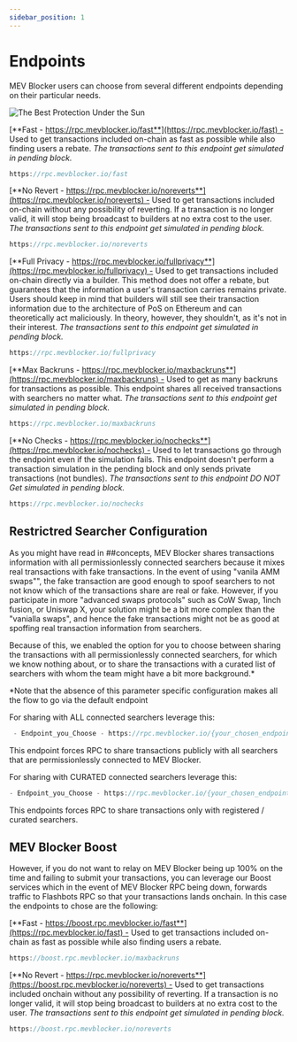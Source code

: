 ```yaml
---
sidebar_position: 1
---
```


# Endpoints

MEV Blocker users can choose from several different endpoints depending on their particular needs.

![The Best Protection Under the Sun](/img/mevblocker/Endpoints_Protection.png)

[**Fast - https://rpc.mevblocker.io/fast**](https://rpc.mevblocker.io/fast) - Used to get transactions included on-chain as fast as possible while also finding users a rebate. *The transactions sent to this endpoint get simulated in pending block.*

```jsx
https://rpc.mevblocker.io/fast
```

[**No Revert - https://rpc.mevblocker.io/noreverts**](https://rpc.mevblocker.io/noreverts) - Used to get transactions included on-chain without any possibility of reverting. If a transaction is no longer valid, it will stop being broadcast to builders at no extra cost to the user. *The transactions sent to this endpoint get simulated in pending block.*

```jsx
https://rpc.mevblocker.io/noreverts
```

[**Full Privacy - https://rpc.mevblocker.io/fullprivacy**](https://rpc.mevblocker.io/fullprivacy) - Used to get transactions included on-chain directly via a builder. This method does not offer a rebate, but guarantees that the information a user's transaction carries remains private. Users should keep in mind that builders will still see their transaction information due to the architecture of PoS on Ethereum and can theoretically act maliciously. In theory, however, they shouldn't, as it's not in their interest. *The transactions sent to this endpoint get simulated in pending block.*

```jsx
https://rpc.mevblocker.io/fullprivacy
```

[**Max Backruns - https://rpc.mevblocker.io/maxbackruns**](https://rpc.mevblocker.io/maxbackruns) - Used to get as many backruns for transactions as possible. This endpoint shares all received transactions with searchers no matter what. *The transactions sent to this endpoint get simulated in pending block.*

```jsx
https://rpc.mevblocker.io/maxbackruns
```

[**No Checks - https://rpc.mevblocker.io/nochecks**](https://rpc.mevblocker.io/nochecks) - Used to let transactions go through the endpoint even if the simulation fails. This endpoint doesn't perform a transaction simulation in the pending block and only sends private transactions (not bundles). *The transactions sent to this endpoint DO NOT Get simulated in pending block.*

```jsx
https://rpc.mevblocker.io/nochecks
```

## Restrictred Searcher Configuration

As you might have read in ##concepts, MEV Blocker shares transactions information with all permissionlessly connected searchers because it mixes real transactions with fake transactions. In the event of using "vanila AMM swaps"", the fake transaction are good enough to spoof searchers to not not know which of the transactions share are real or fake. However, if you participate in more "advanced swaps protocols" such as CoW Swap, 1inch fusion, or Uniswap X, your solution might be a bit more complex than the "vanialla swaps", and hence the fake transactions might not be as good at spoffing real transaction information from searchers.

Because of this, we enabled the option for you to choose between sharing the transactions with all permissionlessly connected searchers, for which we know nothing about, or to share the transactions with a curated list of searchers with whom the team might have a bit more background.*

*Note that the absence of this parameter specific configuration makes all the flow to go via the default endpoint

For sharing with ALL connected searchers leverage this:

```jsx
 - Endpoint_you_Choose - https://rpc.mevblocker.io/{your_chosen_endpoint}?shareAll=1 
 ```

This endpoint forces RPC to share transactions publicly with all searchers that are permissionlessly connected to MEV Blocker. 

For sharing with CURATED connected searchers leverage this:

```jsx
- Endpoint_you_Choose - https://rpc.mevblocker.io/{your_chosen_endpoint}?shareSafe=1
 ```

This endpoints forces RPC to share transactions only with registered / curated searchers.

## MEV Blocker Boost

However, if you do not want to relay on MEV Blocker being up 100% on the time and failing to submit your transactions, you can leverage our Boost services which in the event of MEV Blocker RPC being down, forwards traffic to Flashbots RPC so that your transactions lands onchain. In this case the endpoints to chose are the following:

[**Fast - https://boost.rpc.mevblocker.io/fast**](https://rpc.mevblocker.io/fast) - Used to get transactions included on-chain as fast as possible while also finding users a rebate.

```jsx
https://boost.rpc.mevblocker.io/maxbackruns
```

[**No Revert - https://rpc.mevblocker.io/noreverts**](https://boost.rpc.mevblocker.io/noreverts) - Used to get transactions included onchain without any possibility of reverting. If a transaction is no longer valid, it will stop being broadcast to builders at no extra cost to the user. *The transactions sent to this endpoint get simulated in pending block.*

```jsx
https://boost.rpc.mevblocker.io/noreverts
```